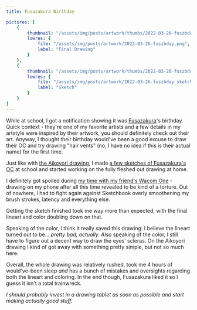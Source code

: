 ```yaml
---
title: Fusazakura Birthday

pictures: [
	{
		thumbnail: "/assets/img/posts/artwork/thumbs/2022-03-26-fuszbday.jpg",
		lowres: {
			file: "/assets/img/posts/artwork/2022-03-26-fuszbday.png",
			label: "Final Drawing"
		}
	},
	{
		thumbnail: "/assets/img/posts/artwork/thumbs/2022-03-26-fuszbday_sketch.jpg",
		lowres: {
			file: "/assets/img/posts/artwork/2022-03-26-fuszbday_sketch.png",
			label: "Sketch"
		}
	}
]
---
```

While at school, I got a notification showing it was [Fusazakura](https://twitter.com/fusazakura_)'s birthday.
Quick context - they're one of my favorite artists and a few details in my artstyle were inspired by their artwork, you should definitely check out their art.
Anyway, I thought their birthday would've been a good excuse to draw their OC and try drawing "hair vents" (no, I have no idea if this is their actual name) for the first time.

Just like with [the Aikoyori drawing](/artwork/2022-03-20-aikoyori), I made [a few sketches of Fusazakura's OC](/artwork/2022-03-26-fszmisc) at school and started working on the fully fleshed out drawing at home.

I definitely got spoiled during [my time with my friend's Wacom One](/blog/2022-03-15-wacomfxp1) - drawing on my phone after all this time revealed to be kind of a torture. Out of nowhere, I had to fight again against Sketchbook overly smoothening my brush strokes, latency and everything else.

Getting the sketch finished took me way more than expected, with the final lineart and color doubling down on that.

Speaking of the color, I think it really saved this drawing: I believe the lineart turned out to be... *pretty bad, actually.*
*Also* speaking of the color, I still have to figure out a decent way to draw the eyes' scleras. On the Aikoyori drawing I kind of got away with something pretty simple, but not so much here.

Overall, the whole drawing was relatively rushed, took me 4 hours of would've-been sleep *and* has a bunch of mistakes and oversights regarding both the lineart and coloring.
In the end though, Fusazakura liked it so I guess it isn't a total trainwreck.

*I should probably invest in a drawing tablet as soon as possible and start making actually good stuff.*
